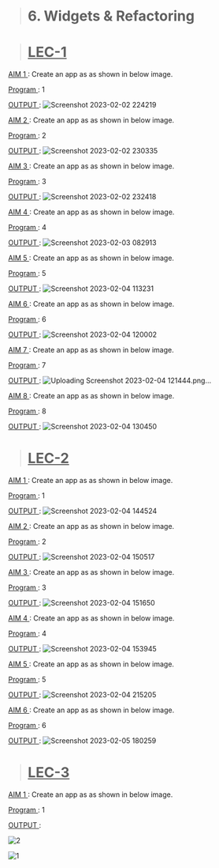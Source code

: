 ># 6. Widgets & Refactoring


># <u>LEC-1</u>

<u> AIM 1 </u> : Create an app as as shown in below image.

<u> Program </u> : 1

<u> OUTPUT </u> :
![Screenshot 2023-02-02 224219](https://user-images.githubusercontent.com/114165275/216831946-6fd02477-adaf-430c-a280-d1e38d5a59db.png)


<u> AIM 2 </u> : Create an app as as shown in below image.

<u> Program </u> : 2

<u> OUTPUT </u> :
![Screenshot 2023-02-02 230335](https://user-images.githubusercontent.com/114165275/216831959-115f260d-4ef8-4fe0-8ddd-69784737a9be.png)


<u> AIM 3 </u> : Create an app as as shown in below image.

<u> Program </u> : 3

<u> OUTPUT </u> :
![Screenshot 2023-02-02 232418](https://user-images.githubusercontent.com/114165275/216831970-f90a3794-6939-48a2-a00e-07fa74af9b4a.png)


<u> AIM 4 </u> : Create an app as as shown in below image.

<u> Program </u> : 4

<u> OUTPUT </u> :
![Screenshot 2023-02-03 082913](https://user-images.githubusercontent.com/114165275/216831984-35f288c3-5e7a-4026-bb4b-9a62f090d8b0.png)


<u> AIM 5 </u> : Create an app as as shown in below image.

<u> Program </u> : 5

<u> OUTPUT </u> :
![Screenshot 2023-02-04 113231](https://user-images.githubusercontent.com/114165275/216832001-bb4b4ed3-3fe9-4d52-b1ad-0f2ee1d89f8f.png)


<u> AIM 6 </u> : Create an app as as shown in below image.

<u> Program </u> : 6

<u> OUTPUT </u> :
![Screenshot 2023-02-04 120002](https://user-images.githubusercontent.com/114165275/216832016-25fe2e2d-c02c-4f2b-bfaf-6a9750665015.png)


<u> AIM 7 </u> : Create an app as as shown in below image.

<u> Program </u> : 7

<u> OUTPUT </u> : 
![Uploading Screenshot 2023-02-04 121444.png…]()

<u> AIM 8 </u> : Create an app as as shown in below image.

<u> Program </u> : 8

<u> OUTPUT </u> : 
![Screenshot 2023-02-04 130450](https://user-images.githubusercontent.com/114165275/216832048-e95931b8-7e5d-4556-bf5f-cea481230ccd.png)

>#  <u>LEC-2</u>

<u> AIM 1 </u> : Create an app as as shown in below image.

<u> Program </u> : 1

<u> OUTPUT </u> : 
![Screenshot 2023-02-04 144524](https://user-images.githubusercontent.com/114165275/216832110-7c5e96f7-915a-4612-bcf8-f4fcea436bf7.png)

<u> AIM 2 </u> : Create an app as as shown in below image.

<u> Program </u> : 2

<u> OUTPUT </u> : 
![Screenshot 2023-02-04 150517](https://user-images.githubusercontent.com/114165275/216832133-f7d1716e-12ea-4d57-ac5d-ddbbaa5ce7bb.png)

<u> AIM 3 </u> : Create an app as as shown in below image.

<u> Program </u> : 3

<u> OUTPUT </u> : 
![Screenshot 2023-02-04 151650](https://user-images.githubusercontent.com/114165275/216832141-ae9ccfe2-e317-4bb5-9d31-0742c28a0300.png)

<u> AIM 4 </u> : Create an app as as shown in below image.

<u> Program </u> : 4

<u> OUTPUT </u> :
![Screenshot 2023-02-04 153945](https://user-images.githubusercontent.com/114165275/216832149-d0ec3f6d-f0b4-4602-93ea-5b29bfff3e5d.png)

<u> AIM 5 </u> : Create an app as as shown in below image.

<u> Program </u> : 5 

<u> OUTPUT </u> :
![Screenshot 2023-02-04 215205](https://user-images.githubusercontent.com/114165275/216832163-c55ec3a7-3e26-4661-a33f-ab819761cdf7.png)

<u> AIM 6 </u> : Create an app as as shown in below image.

<u> Program </u> : 6

<u> OUTPUT </u> : 
![Screenshot 2023-02-05 180259](https://user-images.githubusercontent.com/114165275/216832171-7038c7ba-2fb6-421b-8221-18cf0c6079a9.png)

>#  <u>LEC-3</u>

<u> AIM 1 </u> : Create an app as as shown in below image.

<u> Program </u> : 1

<u> OUTPUT </u> :

![2](https://user-images.githubusercontent.com/114165275/216832189-6a1e2e15-800d-4ae4-8c46-72f0ff50a855.png)

![1](https://user-images.githubusercontent.com/114165275/216832186-1475560f-ae10-46d3-82cb-d8cbb26a7c2b.png)

